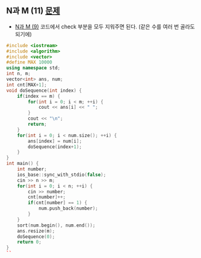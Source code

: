 ## N과 M (11) [문제](https://www.acmicpc.net/problem/15665)  
- [N과 M (9)](../15663/README.md) 코드에서 check 부분을 모두 지워주면 된다. (같은 수를 여러 번 골라도 되기에)


```c++
#include <iostream>
#include <algorithm>
#include <vector>
#define MAX 10000
using namespace std;
int n, m;
vector<int> ans, num;
int cnt[MAX+1];
void doSequence(int index) {
    if(index == m) {
        for(int i = 0; i < m; ++i) {
            cout << ans[i] << " ";
        }
        cout << "\n";
        return;
    }
    for(int i = 0; i < num.size(); ++i) {
        ans[index] = num[i]; 
        doSequence(index+1);
    }
}
int main() {
    int number;
    ios_base::sync_with_stdio(false);
    cin >> n >> m;
    for(int i = 0; i < n; ++i) {
        cin >> number;
        cnt[number]++;
        if(cnt[number] == 1) {
            num.push_back(number);
        }
    }
    sort(num.begin(), num.end());
    ans.resize(m);
    doSequence(0);
    return 0;
}
``
